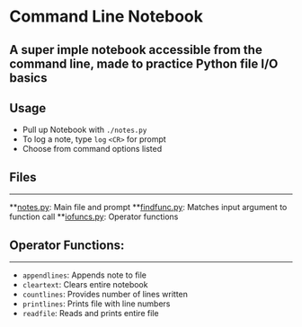 # Command Line Notebook
A super imple notebook accessible from the command line, made to practice Python file I/O basics
-------------------

## Usage
- Pull up Notebook with `./notes.py`
- To log a note, type `log` `<CR>` for prompt
- Choose from command options listed

## Files
-------------------

**[notes.py](notes.py): Main file and prompt
**[findfunc.py](findfunc.py): Matches input argument to function call
**[iofuncs.py](iofuncs.py): Operator functions

## Operator Functions:
-------------------
- `appendlines`: Appends note to file
- `cleartext`: Clears entire notebook
- `countlines`: Provides number of lines written
- `printlines`: Prints file with line numbers
- `readfile`: Reads and prints entire file

